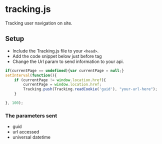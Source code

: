 # tracking.js

Tracking user navigation on site. 

## Setup
- Include the Tracking.js file to your `<head>`.
- Add the code snippet below just before tag </body>
- Change the Url param to send information to your api. 

```javascript
if(currentPage == undefined){var currentPage = null;}
setInterval(function(){
    if (currentPage != window.location.href){
        currentPage = window.location.href;
        Tracking.push(Tracking.readCookie('guid'), "your-url-here");
    }

}, 100);
```

### The parameters sent
- guid
- url accessed 
- universal datetime

